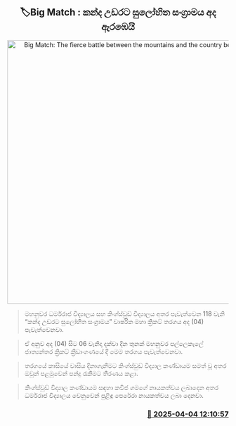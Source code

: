 <p align='center'><b><h2 align='center' title='Big Match: The fierce battle between the mountains and the country begins today'>🏷Big Match : කන්ද උඩරට සුලෝහිත සංග්‍රාමය අද ඇරඹෙයි</h2></b></p>
<p align='center'><img src='https://helakuru.sgp1.cdn.digitaloceanspaces.com/esana/images/lib/battle-fo-the-maroons-n.jpg' width='600' alt='Big Match: The fierce battle between the mountains and the country begins today'></p>

> මහනුවර ධර්මරාජ විද්‍යාලය සහ කිංග්ස්වුඩ් විද්‍යාලය අතර පැවැත්වෙන 118 වැනි “කන්ද උඩරට සුලෝහිත සංග්‍රාම​ය” වාර්ෂික මහා ක්‍රිකට් තරගය අද (04) පැවැත්වෙනවා.

> ඒ අනුව අද (04) සිට 06 වැනිදා දක්වා දින තුනක් මහනුවර පල්ලෙකැලේ ජාත්‍යන්තර ක්‍රිකට් ක්‍රීඩාංගණයේ දී මෙම තරගය පැවැත්වෙනවා.

> තරග​යේ කාසියේ වාසිය දිනාගැනීමට කිංග්ස්වුඩ් විද්‍යාල කණ්ඩායම සමත් වූ අතර ඔවුන් පළමුවෙන් පන්දු රැකීමට තීරණය කළා.

> කිංග්ස්වුඩ් විද්‍යාල කණ්ඩායම සඳහා කවිජ ගමගේ නායකත්වය ලබාදෙන අතර ධර්මරාජ විද්‍යාලය වෙනුවෙන් පුළිඳු පෙරේරා නායකත්වය ලබා දෙනවා.



<h3 align='right'><a href='https://www.helakuru.lk/esana/p/108937/'>📅 2025-04-04 12:10:57</a></h3>
